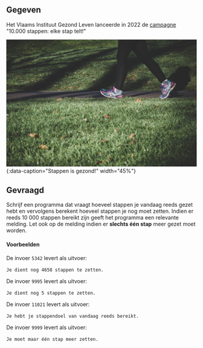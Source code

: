 ## Gegeven

Het Vlaams Instituut Gezond Leven lanceerde in 2022 de <a href="https://10000stappen.gezondleven.be/" target="_blank">campagne</a> "10.000 stappen: elke stap telt!"

![Stappen is gezond!](media/walking.jpg "Foto door Arek Adeoye op Unsplash."){:data-caption="Stappen is gezond!" width="45%"}

## Gevraagd
Schrijf een programma dat vraagt hoeveel stappen je vandaag reeds gezet hebt en vervolgens berekent hoeveel stappen je nog moet zetten. Indien er reeds 10 000 stappen bereikt zijn geeft het programma een relevante melding. Let ook op de melding indien er **slechts één stap** meer gezet moet worden.

#### Voorbeelden
De invoer `5342` levert als uitvoer:
```
Je dient nog 4658 stappen te zetten.
```

De invoer `9995` levert als uitvoer:
```
Je dient nog 5 stappen te zetten.
```

De invoer `11021` levert als uitvoer:
```
Je hebt je stappendoel van vandaag reeds bereikt.
```

De invoer `9999` levert als uitvoer:
```
Je moet maar één stap meer zetten.
```